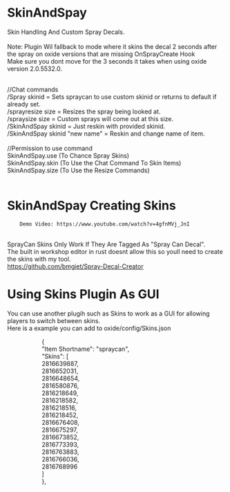 # SkinAndSpay
Skin Handling And Custom Spray Decals.<br><br>
Note: Plugin Wil fallback to mode where it skins the decal 2 seconds after the spray on oxide versions that are missing OnSprayCreate Hook<br>
Make sure you dont move for the 3 seconds it takes when using oxide version 2.0.5532.0.<br><br>

//Chat commands
<br>
        /Spray skinid                  =   Sets spraycan to use custom skinid or returns to default if already set.<br>
        /sprayresize size              =   Resizes the spray being looked at.<br>
        /spraysize size                =   Custom sprays will come out at this size.<br>
        /SkinAndSpay skinid            =   Just reskin with provided skinid.<br>
        /SkinAndSpay skinid "new name" =   Reskin and change name of item.<br>
        <br>
//Permission to use command<br>
        SkinAndSpay.use    (To Chance Spray Skins)<br>
        SkinAndSpay.skin   (To Use the Chat Command To Skin Items)<br>
        SkinAndSpay.size   (To Use the Resize Commands)<br><br>
        
# SkinAndSpay Creating Skins
        Demo Video: https://www.youtube.com/watch?v=4gfnMVj_JnI
<br>SprayCan Skins Only Work If They Are Tagged As "Spray Can Decal".<br>
The built in workshop editor in rust doesnt allow this so youll need to create the skins with my tool.<br>
https://github.com/bmgjet/Spray-Decal-Creator

# Using Skins Plugin As GUI
You can use another plugih such as Skins to work as a GUI for allowing players to switch between skins.<br>
Here is a example you can add to oxide/config/Skins.json<br>
<p style="padding-left: 80px;">{<br />"Item Shortname": "spraycan",<br />"Skins": [<br />2816639887,<br />2816652031,<br />2816648654,<br />2816580876,<br />2816218649,<br />2816218582,<br />2816218516,<br />2816218452,<br />2816676408,<br />2816675297,<br />2816673852,<br />2816773393,<br />2816763883,<br />2816766036,<br />2816768996<br />]<br />},</p>

